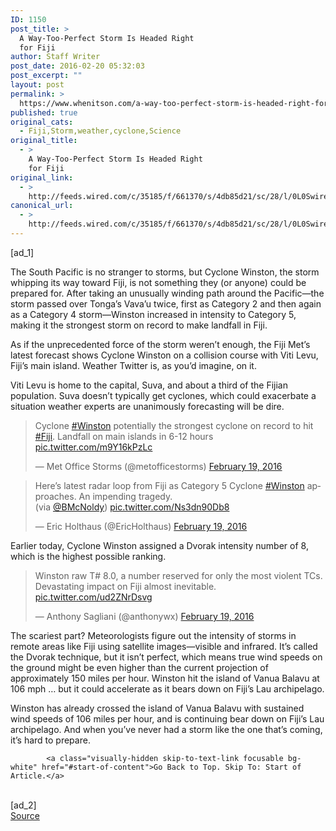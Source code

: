 ```yaml
---
ID: 1150
post_title: >
  A Way-Too-Perfect Storm Is Headed Right
  for Fiji
author: Staff Writer
post_date: 2016-02-20 05:32:03
post_excerpt: ""
layout: post
permalink: >
  https://www.whenitson.com/a-way-too-perfect-storm-is-headed-right-for-fiji/
published: true
original_cats:
  - Fiji,Storm,weather,cyclone,Science
original_title:
  - >
    A Way-Too-Perfect Storm Is Headed Right
    for Fiji
original_link:
  - >
    http://feeds.wired.com/c/35185/f/661370/s/4db85d21/sc/28/l/0L0Swired0N0C20A160C0A20Ca0Eway0Etoo0Eperfect0Estorm0Eis0Eheaded0Eright0Efor0Efiji0C/story01.htm
canonical_url:
  - >
    http://feeds.wired.com/c/35185/f/661370/s/4db85d21/sc/28/l/0L0Swired0N0C20A160C0A20Ca0Eway0Etoo0Eperfect0Estorm0Eis0Eheaded0Eright0Efor0Efiji0C/story01.htm
---
```

 [ad_1]
<br><div id=""><p>The South Pacific is no stranger to storms, but Cyclone Winston, the storm whipping its way toward Fiji, is not something they (or anyone) could be prepared for. After taking an unusually winding path around the Pacific—the storm passed over Tonga’s Vava’u twice, first as Category 2 and then again as a Category 4 storm—Winston increased in intensity to Category 5, making it the strongest storm on record to make landfall in Fiji.</p>
<p>As if the unprecedented force of the storm weren’t enough, the Fiji Met’s latest forecast shows Cyclone Winston on a collision course with Viti Levu, Fiji’s main island. Weather Twitter is, as you’d imagine, on it.</p>
<p>Viti Levu is home to the capital, Suva, and about a third of the Fijian population. Suva doesn’t typically get cyclones, which could exacerbate a situation weather experts are unanimously forecasting will be dire.</p>
<blockquote class="twitter-tweet" data-lang="en" readability="6.4673366834171">
<p dir="ltr" lang="en">Cyclone <a href="https://twitter.com/hashtag/Winston?src=hash">#Winston</a> potentially the strongest cyclone on record to hit <a href="https://twitter.com/hashtag/Fiji?src=hash">#Fiji</a>. Landfall on main islands in 6-12 hours <a href="https://t.co/m9Y16kPzLc">pic.twitter.com/m9Y16kPzLc</a></p>
<p>— Met Office Storms (@metofficestorms) <a href="https://twitter.com/metofficestorms/status/700805077338951680">February 19, 2016</a></p></blockquote>

<blockquote class="twitter-tweet" data-lang="en" readability="6.2448979591837">
<p dir="ltr" lang="en">Here’s latest radar loop from Fiji as Category 5 Cyclone <a href="https://twitter.com/hashtag/Winston?src=hash">#Winston</a> approaches. An impending tragedy.<br/>(via <a href="https://twitter.com/BMcNoldy">@BMcNoldy</a>) <a href="https://t.co/Ns3dn90Db8">pic.twitter.com/Ns3dn90Db8</a></p>
<p>— Eric Holthaus (@EricHolthaus) <a href="https://twitter.com/EricHolthaus/status/700802883898314752">February 19, 2016</a></p></blockquote>

<p>Earlier today, Cyclone Winston assigned a Dvorak intensity number of 8, which is the highest possible ranking.</p>
<blockquote class="twitter-tweet" data-lang="en" readability="7.7720207253886"><p>Winston raw T# 8.0, a number reserved for only the most violent TCs. Devastating impact on Fiji almost inevitable. <a href="https://t.co/ud2ZNrDsvg">pic.twitter.com/ud2ZNrDsvg</a></p>
<p>— Anthony Sagliani (@anthonywx) <a href="https://twitter.com/anthonywx/status/700696054589747200">February 19, 2016</a></p></blockquote>
<p>The scariest part? Meteorologists figure out the intensity of storms in remote areas like Fiji using satellite images—visible and infrared. It’s called the Dvorak technique, but it isn’t perfect, which means true wind speeds on the ground might be even higher than the current projection of approximately 150 miles per hour. Winston hit the island of Vanua Balavu at 106 mph … but it could accelerate as it bears down on Fiji’s Lau archipelago.</p>
<p>Winston has already crossed the island of Vanua Balavu with sustained wind speeds of 106 miles per hour, and is continuing bear down on Fiji’s Lau archipelago. And when you’ve never had a storm like the one that’s coming, it’s hard to prepare.</p>

			<a class="visually-hidden skip-to-text-link focusable bg-white" href="#start-of-content">Go Back to Top. Skip To: Start of Article.</a>

			
</div>
<br>[ad_2]
<br><a href="http://feeds.wired.com/c/35185/f/661370/s/4db85d21/sc/28/l/0L0Swired0N0C20A160C0A20Ca0Eway0Etoo0Eperfect0Estorm0Eis0Eheaded0Eright0Efor0Efiji0C/story01.htm">Source </a>